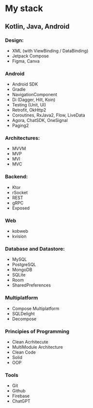 # My stack
## Kotlin, Java, Android

### Design:
- XML (with ViewBinding / DataBinding)
- Jetpack Compose
- Figma, Canva

### Android
- Android SDK
- Gradle
- NavigationComponent
- Di (Dagger, Hilt, Koin)
- Testing (Unit, UI)
- Retrofit, OkHttp2
- Coroutines, RxJava2, Flow, LiveData
- Agora, ChatSDK, OneSignal
- Paging2

### Architectures:
- MVVM
- MVP
- MVI
- MVC

### Backend:
- Ktor
- rSocket
- REST
- gRPC
- Exposed

### Web
- kobweb
- kvision

### Database and Datastore:
- MySQL
- PostgreSQL
- MongoDB
- SQLite
- Room
- SharedPreferences

### Multiplatform
- Compose Multiplatform
- SQLDelight
- Decompose

### Principies of Programming
- Clean Acrhitecute 
- MultiModule Architecture
- Clean Code
- Solid
- OOP

### Tools
- Git
- Github
- Firebase
- ChatGPT
